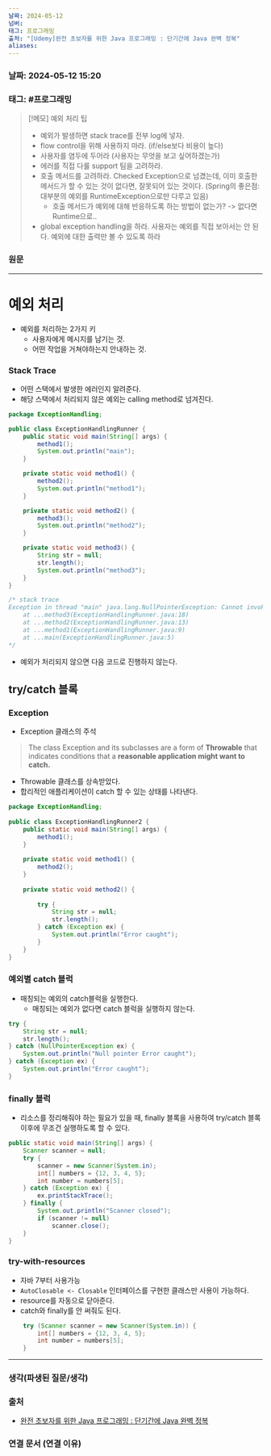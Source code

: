 ```yaml
---
날짜: 2024-05-12
넘버: 
태그: 프로그래밍
출처: "[Udemy]완전 초보자를 위한 Java 프로그래밍 : 단기간에 Java 완벽 정복"
aliases:
---
```

### 날짜:  2024-05-12 15:20

### 태그: #프로그래밍 

>[!메모] 예외 처리 팁
> - 예외가 발생하면 stack trace를 전부 log에 넣자.
> - flow control을 위해 사용하지 마라. (if/else보다 비용이 높다)
> - 사용자를 염두에 두어라 (사용자는 무엇을 보고 싶어하겠는가)
> - 에러를 직접 다룰 support 팀을 고려하라.
> - 호출 메서드를 고려하라. Checked Exception으로 넘겼는데, 이미 호출한 메서드가 할 수 있는 것이 없다면, 잘못되어 있는 것이다. (Spring의 좋은점: 대부분의 예외를 RuntimeException으로만 다루고 있음)
> 	- 호출 메서드가 예외에 대해 반응하도록 하는 방법이 없는가? -> 없다면 Runtime으로..
> - global exception handling을 하라. 사용자는 예외를 직접 보아서는 안 된다. 예외에 대한 출력만 볼 수 있도록 하라
> 


### 원문
---
# 예외 처리
- 예외를 처리하는 2가지 키
	- 사용자에게 메시지를 남기는 것.
	- 어떤 작업을 거쳐야하는지 안내하는 것.
### Stack Trace
- 어떤 스택에서 발생한 에러인지 알려준다.
- 해당 스택에서 처리되지 않은 예외는 calling method로 넘겨진다.
```java title:"stack trace" error:27-31
package ExceptionHandling;

public class ExceptionHandlingRunner {  
	public static void main(String[] args) {  
		method1();
		System.out.println("main");
	}  

	private static void method1() {  
		method2();
		System.out.println("method1");
	}

	private static void method2() {  
		method3();
		System.out.println("method2");
	}

	private static void method3() {  
		String str = null;  
		str.length();  
		System.out.println("method3");
	}  
}

/* stack trace
Exception in thread "main" java.lang.NullPointerException: Cannot invoke "String.length()" because "str" is null
	at ...method3(ExceptionHandlingRunner.java:18)
	at ...method2(ExceptionHandlingRunner.java:13)
	at ...method1(ExceptionHandlingRunner.java:9)
	at ...main(ExceptionHandlingRunner.java:5)
*/
```
- 예외가 처리되지 않으면 다음 코드로 진행하지 않는다.
## try/catch 블록
### Exception 
- Exception 클래스의 주석
> The class Exception and its subclasses are a form of **Throwable** that indicates conditions that a **reasonable application might want to catch.**
- Throwable 클래스를 상속받았다.
- 합리적인 애플리케이션이 catch 할 수 있는 상태를 나타낸다.
```java hl:17
package ExceptionHandling;  
  
public class ExceptionHandlingRunner2 {  
	public static void main(String[] args) {  
		method1();  
	}  
	  
	private static void method1() {  
		method2();  
	}  
		  
	private static void method2() {  
		  
		try {  
			String str = null;  
			str.length();  
		} catch (Exception ex) {  
			System.out.println("Error caught");
		}  
	}  
}
```
### 예외별 catch 블럭
- 매칭되는 예외의 catch블럭을 실행한다.
	- 매칭되는 예외가 없다면 catch 블럭을 실행하지 않는다.
```java
try {  
	String str = null;  
	str.length();  
} catch (NullPointerException ex) {  
	System.out.println("Null pointer Error caught");
} catch (Exception ex) {  
	System.out.println("Error caught");
}  
```
### finally 블럭
- 리소스를 정리해줘야 하는 필요가 있을 때, finally 블록을 사용하여 try/catch 블록 이후에 무조건 실행하도록 할 수 있다.
```java
public static void main(String[] args) {  
	Scanner scanner = null;  
	try {  
		scanner = new Scanner(System.in);  
		int[] numbers = {12, 3, 4, 5};  
		int number = numbers[5];  
	} catch (Exception ex) {  
		ex.printStackTrace();  
	} finally {  
		System.out.println("Scanner closed");  
		if (scanner != null)
			scanner.close();  
	}  
}
```
### try-with-resources
- 자바 7부터 사용가능
- `AutoClosable <- Closable` 인터페이스를 구현한 클래스만 사용이 가능하다.
- resource를 자동으로 닫아준다.
- catch와 finally를 안 써줘도 된다.
```java
	try (Scanner scanner = new Scanner(System.in)) {  
		int[] numbers = {12, 3, 4, 5};  
		int number = numbers[5];  
	}
```
---
### 생각(파생된 질문/생각)

### 출처
- [완전 초보자를 위한 Java 프로그래밍 : 단기간에 Java 완벽 정복](https://www.udemy.com/course/best-java-programming/?couponCode=ST6MT42324)

### 연결 문서 (연결 이유)
